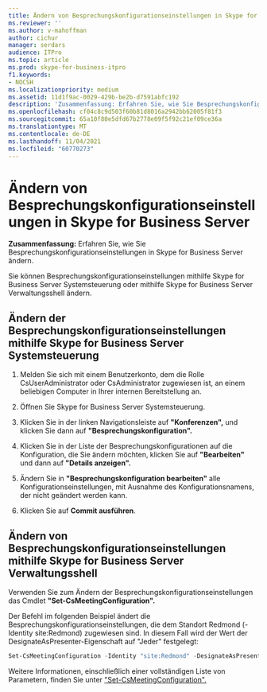 ```yaml
---
title: Ändern von Besprechungskonfigurationseinstellungen in Skype for Business Server
ms.reviewer: ''
ms.author: v-mahoffman
author: cichur
manager: serdars
audience: ITPro
ms.topic: article
ms.prod: skype-for-business-itpro
f1.keywords:
- NOCSH
ms.localizationpriority: medium
ms.assetid: 11d1f9ac-0029-429b-be2b-d7591abfc192
description: 'Zusammenfassung: Erfahren Sie, wie Sie Besprechungskonfigurationseinstellungen in Skype for Business Server ändern.'
ms.openlocfilehash: cf04c8c9d503f60b81d8016a2942bb62005f81f3
ms.sourcegitcommit: 65a10f80e5dfd67b2778e09f5f92c21ef09ce36a
ms.translationtype: MT
ms.contentlocale: de-DE
ms.lasthandoff: 11/04/2021
ms.locfileid: "60770273"
---
```

# <a name="modify-meeting-configuration-settings-in-skype-for-business-server"></a>Ändern von Besprechungskonfigurationseinstellungen in Skype for Business Server
 
**Zusammenfassung:** Erfahren Sie, wie Sie Besprechungskonfigurationseinstellungen in Skype for Business Server ändern.
  
Sie können Besprechungskonfigurationseinstellungen mithilfe Skype for Business Server Systemsteuerung oder mithilfe Skype for Business Server Verwaltungsshell ändern.
  
## <a name="modify-meeting-configuration-settings-by-using-skype-for-business-server-control-panel"></a>Ändern der Besprechungskonfigurationseinstellungen mithilfe Skype for Business Server Systemsteuerung

1. Melden Sie sich mit einem Benutzerkonto, dem die Rolle CsUserAdministrator oder CsAdministrator zugewiesen ist, an einem beliebigen Computer in Ihrer internen Bereitstellung an.
    
2.  Öffnen Sie Skype for Business Server Systemsteuerung.
    
3. Klicken Sie in der linken Navigationsleiste auf **"Konferenzen",** und klicken Sie dann auf **"Besprechungskonfiguration".**
    
4. Klicken Sie in der Liste der Besprechungskonfigurationen auf die Konfiguration, die Sie ändern möchten, klicken Sie auf **"Bearbeiten"** und dann auf **"Details anzeigen".**
    
5. Ändern Sie in **"Besprechungskonfiguration bearbeiten"** alle Konfigurationseinstellungen, mit Ausnahme des Konfigurationsnamens, der nicht geändert werden kann.
    
6. Klicken Sie auf **Commit ausführen**.
    
## <a name="modify-meeting-configuration-settings-by-using-skype-for-business-server-management-shell"></a>Ändern von Besprechungskonfigurationseinstellungen mithilfe Skype for Business Server Verwaltungsshell

Verwenden Sie zum Ändern der Besprechungskonfigurationseinstellungen das Cmdlet **"Set-CsMeetingConfiguration".**
  
Der Befehl im folgenden Beispiel ändert die Besprechungskonfigurationseinstellungen, die dem Standort Redmond (-Identity site:Redmond) zugewiesen sind. In diesem Fall wird der Wert der DesignateAsPresenter-Eigenschaft auf "Jeder" festgelegt:
  
```PowerShell
Set-CsMeetingConfiguration -Identity "site:Redmond" -DesignateAsPresenter "Everyone"
```

Weitere Informationen, einschließlich einer vollständigen Liste von Parametern, finden Sie unter ["Set-CsMeetingConfiguration".](/powershell/module/skype/set-csmeetingconfiguration?view=skype-ps)
